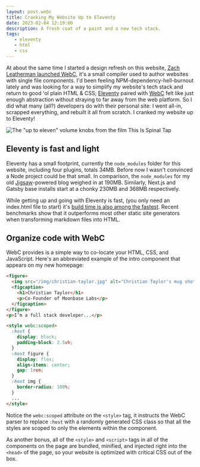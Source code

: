 ```yaml
---
layout: post.webc
title: Cranking My Website Up to Eleventy
date: 2023-02-04 12:19:00
description: A fresh coat of a paint and a new tech stack.
tags:
   - eleventy
   - html
   - css
---
```


At about the same time I started a design refresh on this website, [Zach Leatherman launched WebC](https://www.zachleat.com/twitter/1568270015094464512/), it's a small compiler used to author websites with single file components. I'd been feeling NPM-dependency-hell-burnout lately and was looking for a way to simplify my website's tech stack and return to good 'ol plain HTML & CSS; [Eleventy](https://11ty.dev) paired with [WebC](https://www.11ty.dev/docs/languages/webc/) felt like just enough abstraction without straying to far away from the web platform. So I did what many (all?) developers do with their personal site: I went all-in, scrapped everything, and rebuilt it all from scratch. I cranked my website up to Eleventy!

![The &quot;up to eleven&quot; volume knobs from the film This Is Spinal Tap](/img/words/2023/11ty.jpg "The numbers all go to eleven...It's not ten. You, see most blokes will be playing at ten.")

## Eleventy is fast and light

Eleventy has a small footprint, currently the `node_modules` folder for this website, including four plugins, totals 34MB. Before now I wasn't convinced a Node project could be that small. In comparison, the `node_modules` for my old [Jigsaw](https://jigsaw.tighten.com)-powered blog weighed in at 190MB. Similarly, Next.js and Gatsby base installs start at a chonky 230MB and 368MB respectively.

While getting up and going with Eleventy is fast, (you only need an index.html file to start) it's [build time is also among the fastest](https://www.zachleat.com/web/build-benchmark/). Recent benchmarks show that it outperforms most other static site generators when transforming markdown files into HTML.

## Organize code with WebC

WebC provides is a simple way to co-locate your HTML, CSS, and JavaScript. Here's an abbreviated example of the intro component that appears on my new homepage:

```html
<figure>
  <img src="/img/christian-taylor.jpg" alt="Christian Taylor's mug shot" width="64" height="64">
  <figcaption>
    <h1>Christian Taylor</h1>
    <p>Co-Founder of Moonbase Labs</p>
  </figcaption>
</figure>
<p>I’m a full stack developer...</p>

<style webc:scoped>
  :host {
    display: block;
    padding-block: 2.5vh;
  }
  :host figure {
    display: flex;
    align-items: center;
    gap: 1rem;
  }
  :host img {
    border-radius: 100%;
  }
  ...
</style>
```

Notice the `webc:scoped` attribute on the `<style>` tag, it instructs the WebC parser to replace `:host` with a randomly generated CSS class so that all the styles are scoped to only the elements within the component.

As another bonus, all of the `<style>` and `<script>` tags in all of the components on the page are bundled, minified, and injected right into the `<head>` of the page, so your website is optimized with critical CSS out of the box.
